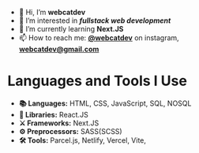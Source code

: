 - 👋 Hi, I’m **webcatdev**
- 👀 I’m interested in ***fullstack web development***
- 🌱 I’m currently learning **Next.JS**
- 📫 How to reach me: **[@webcatdev](https://www.instagram.com/webcatdev/)** on instagram, **webcatdev@gmail.com**

# Languages and Tools I Use
- **📚 Languages:** HTML, CSS, JavaScript, SQL, NOSQL
- **🔪 Libraries:** React.JS
- **⚔ Frameworks:** Next.JS
- **⚙ Preprocessors:** SASS(SCSS)
- **🛠 Tools:** Parcel.js, Netlify, Vercel, Vite, 


